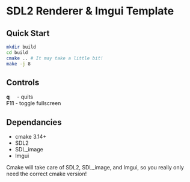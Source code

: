 # SDL2 Renderer & Imgui Template

## Quick Start
```bash
mkdir build
cd build
cmake .. # It may take a little bit!
make -j 8
```

## Controls

**q**&nbsp;&nbsp;&nbsp;&nbsp;&nbsp;- quits<br>
**F11**&nbsp;- toggle fullscreen


## Dependancies
- cmake 3.14+
- SDL2
- SDL_image
- Imgui

Cmake will take care of SDL2, SDL_image, and Imgui, so you really only need the correct cmake version! 
